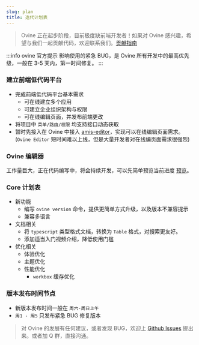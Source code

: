 ```yaml
---
slug: plan
title: 迭代计划表
---
```


> Ovine 正在起步阶段，目前极度缺前端开发者！如果对 Ovine 感兴趣，希望与我们一起贡献代码，欢迎联系我们。[贡献指南](/org/blog/contribute)

:::info ovine 官方提示
影响使用的紧急 BUG，是 Ovine 所有开发中的最高优先级，一般在 3-5 天内，第一时间修复。
:::

### 建立前端低代码平台

- 完成前端低代码平台基本需求
  - 可在线建立多个应用
  - 可建立企业组织架构与权限
  - 可在线编辑页面，并发布前端更改
- 将项目中 `菜单/路由/权限` 均支持接口动态获取
- 暂时先接入在 Ovine 中接入 [amis-editor](https://fex-team.github.io/amis-editor/)，实现可以在线编辑页面需求。(`Ovine Editor` 短时间难以上线，但是大量开发者对在线编页面需求很强烈)

### Ovine 编辑器

工作量巨大，正在代码编写中，将会持续开发，可以先简单预览当前进度 [预览](https://ovine.igroupes.com/demo/craft)。

### Core 计划表

- 新功能
  - 编写 `ovine version` 命令，提供更简单方式升级，以及版本不兼容提示
  - 兼容多语言
- 文档相关
  - 将 `typescript` 类型格式文档，转换为 `Table` 格式，对搜索更友好。
  - 添加适当入门视频介绍，降低使用门槛
- 优化相关
  - 体验优化
  - 主题优化
  - 性能优化
    - `workbox` 缓存优化

### 版本发布时间节点

- 新版本发布时间一般在 `周六-周日上午`
- `周1 - 周5` 只发布紧急 BUG 修复版本

> 对 Ovine 的发展有任何建议，或者发现 BUG，欢迎上 [Github Issues](https://github.com/CareyToboo/ovine/issues) 提出来。或者加 Q 群，直接沟通。
